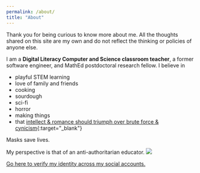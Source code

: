 ```yaml
---
permalink: /about/
title: "About"
---
```

Thank you for being curious to know more about me. All the thoughts shared on this site are my own and do not reflect the thinking or policies of anyone else.

I am a **Digital Literacy Computer and Science classroom teacher**, a former software engineer, and MathEd postdoctoral research fellow. I believe in

- playful STEM learning
- love of family and friends
- cooking
- sourdough
- sci-fi
- horror
- making things
- that [intellect & romance should triumph over brute force & cynicism](https://www.youtube.com/watch?v=M9P4SxtphJ4){:target="_blank"}

Masks save lives.

My perspective is that of an anti-authoritarian educator. [![](https://ik.imagekit.io/scurryday/asst/AntiAuthoritarianEducation.png?tr=w-100)](https://ik.imagekit.io/scurryday/asst/AntiAuthoritarianEducation.png)


[Go here to verify my identity across my social accounts.](/../verify/)
